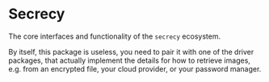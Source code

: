 # Secrecy

The core interfaces and functionality of the `secrecy` ecosystem.

By itself, this package is useless, you need to pair it with one of the driver packages, that actually implement the details for how to retrieve images, e.g. from an encrypted file, your cloud provider, or your password manager.
